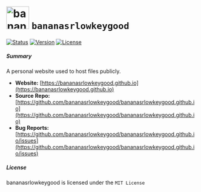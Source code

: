 # <img alt="bananas" src="https://bananasrlowkeygood.github.io/static/assets/logo.png" height="60"> `bananasrlowkeygood`

[![Status](https://img.shields.io/badge/banana%20status-lowkey%20good-yellow?style=flat-square)](https://bananasrlowkeygood.github.io)
[![Version](https://img.shields.io/badge/version-v3.14.15-blueviolet?style=flat-square)](https://bananasrlowkeygood.github.io)
[![License](https://img.shields.io/github/license/bananasrlowkeygood/bananasrlowkeygood?style=flat-square&color=red
)](https://github.com/bananasrlowkeygood/bananasrlowkeygood.github.io/blob/main/LICENSE)

##### Summary 

A personal website used to host files publicly.

- **Website:** [https://bananasrlowkeygood.github.io](https://bananasrlowkeygood.github.io)
- **Source Repo:** [https://github.com/bananasrlowkeygood/bananasrlowkeygood.github.io](https://github.com/bananasrlowkeygood/bananasrlowkeygood.github.io)
- **Bug Reports:** [https://github.com/bananasrlowkeygood/bananasrlowkeygood.github.io/issues](https://github.com/bananasrlowkeygood/bananasrlowkeygood.github.io/issues)

##### License

bananasrlowkeygood is licensed under the `MIT License`

